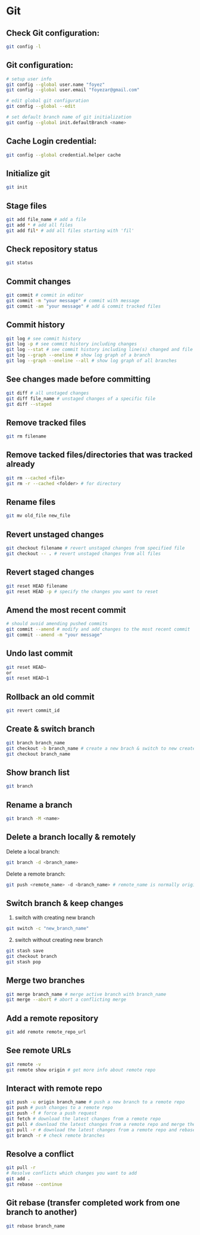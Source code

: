 # Git

## Check Git configuration:

```bash
git config -l
```

## Git configuration:

```bash
# setup user info
git config --global user.name "foyez"
git config --global user.email "foyezar@gmail.com"

# edit global git configuration
git config --global --edit 

# set default branch name of git initialization
git config --global init.defaultBranch <name>
```

## Cache Login credential:

```bash
git config --global credential.helper cache
```

## Initialize git

```bash
git init
```

## Stage files

```bash
git add file_name # add a file
git add * # add all files
git add fil* # add all files starting with 'fil'
```

## Check repository status

```bash
git status
```

## Commit changes

```bash
git commit # commit in editor
git commit -m "your message" # commit with message
git commit -am "your message" # add & commit tracked files
```

## Commit history

```bash
git log # see commit history
git log -p # see commit history including changes
git log --stat # see commit history including line(s) changed and file names
git log --graph --oneline # show log graph of a branch
git log --graph --oneline --all # show log graph of all branches
```

## See changes made before committing

```bash
git diff # all unstaged changes
git diff file_name # unstaged changes of a specific file
git diff --staged
```

## Remove tracked files

```bash
git rm filename
```

## Remove tacked files/directories that was tracked already

```bash
git rm --cached <file>
git rm -r --cached <folder> # for directory
```

## Rename files

```bash
git mv old_file new_file
```

## Revert unstaged changes

```bash
git checkout filename # revert unstaged changes from specified file
git checkout -- . # revert unstaged changes from all files
```

## Revert staged changes

```bash
git reset HEAD filename
git reset HEAD -p # specify the changes you want to reset
```

## Amend the most recent commit

```bash
# should avoid amending pushed commits
git commit --amend # modify and add changes to the most recent commit
git commit --amend -m "your message"
```

## Undo last commit

```bash
git reset HEAD~
or 
git reset HEAD~1
```

## Rollback an old commit

```bash
git revert commit_id
```

## Create & switch branch

```bash
git branch branch_name
git checkout -b branch_name # create a new brach & switch to new created branch
git checkout branch_name
```

## Show branch list

```bash
git branch
```

## Rename a branch

```bash
git branch -M <name>
```

## Delete a branch locally & remotely

Delete a local branch:

```bash
git branch -d <branch_name>
```

Delete a remote branch:

```bash
git push <remote_name> -d <branch_name> # remote_name is normally origin
```

## Switch branch & keep changes

1. switch with creating new branch
```bash
git switch -c "new_branch_name"
```

2. switch without creating new branch
```bash
git stash save
git checkout branch
git stash pop
```

## Merge two branches

```bash
git merge branch_name # merge active branch with branch_name
git merge --abort # abort a conflicting merge
```

## Add a remote repository

```bash
git add remote remote_repo_url
```

## See remote URLs

```bash
git remote -v
git remote show origin # get more info about remote repo
```

## Interact with remote repo

```bash
git push -u origin branch_name # push a new branch to a remote repo
git push # push changes to a remote repo
git push -f # force a push request
git fetch # download the latest changes from a remote repo
git pull # download the latest changes from a remote repo and merge them with local branch
git pull -r # download the latest changes from a remote repo and rebase them with local branch
git branch -r # check remote branches
```

## Resolve a conflict

```bash
git pull -r
# Resolve conflicts which changes you want to add
git add .
git rebase --continue
```

## Git rebase (transfer completed work from one branch to another)

```bash
git rebase branch_name
```
